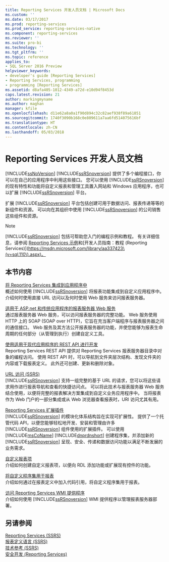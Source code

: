 ```yaml
---
title: Reporting Services 开发人员文档 | Microsoft Docs
ms.custom: ''
ms.date: 03/17/2017
ms.prod: reporting-services
ms.prod_service: reporting-services-native
ms.component: reporting-services
ms.reviewer: ''
ms.suite: pro-bi
ms.technology: ''
ms.tgt_pltfrm: ''
ms.topic: reference
applies_to:
- SQL Server 2016 Preview
helpviewer_keywords:
- developer's guide [Reporting Services]
- Reporting Services, programming
- programming [Reporting Services]
ms.assetid: d8afa405-1012-4349-a72d-e10d94f8453d
caps.latest.revision: 21
author: markingmyname
ms.author: maghan
manager: kfile
ms.openlocfilehash: d11e62a8a0a1f90d894c32c82aef938f89a61851
ms.sourcegitcommit: 1740f3090b168c0e809611a7aa6fd514075616bf
ms.translationtype: HT
ms.contentlocale: zh-CN
ms.lasthandoff: 05/03/2018
---
```

# <a name="reporting-services-developer-documentation"></a>Reporting Services 开发人员文档
  [!INCLUDE[ssNoVersion](../includes/ssnoversion-md.md)] [!INCLUDE[ssRSnoversion](../includes/ssrsnoversion-md.md)] 提供了多个编程接口，你可以在自己的应用程序中利用这些接口。 您可以使用 [!INCLUDE[ssRSnoversion](../includes/ssrsnoversion-md.md)] 的现有特性和功能将自定义报表和管理工具置入网站和 Windows 应用程序，也可以扩展 [!INCLUDE[ssRSnoversion](../includes/ssrsnoversion-md.md)] 平台。  
  
 扩展 [!INCLUDE[ssRSnoversion](../includes/ssrsnoversion-md.md)] 平台包括创建可用于数据访问、报表传递等等的新组件和资源。 可以向在其组织中使用 [!INCLUDE[ssRSnoversion](../includes/ssrsnoversion-md.md)] 的公司销售这些组件和资源。  
  
> [!NOTE]  
>  [!INCLUDE[ssRSnoversion](../includes/ssrsnoversion-md.md)] 包括可帮助您入门的编程示例和教程。 有关详细信息，请参阅 [Reporting Services 示例](https://msdn.microsoft.com/library/ms160954\(v=sql.110\).aspx)和[开发人员指南：教程 (Reporting Services)](https://msdn.microsoft.com/library/aa337423\(v=sql.110\).aspx)。  
  
## <a name="in-this-section"></a>本节内容  
 [将 Reporting Services 集成到应用程序中](../reporting-services/application-integration/integrating-reporting-services-into-applications.md)  
 概述如何使用 [!INCLUDE[ssRSnoversion](../includes/ssrsnoversion-md.md)] 将报表功能集成到自定义应用程序中。 介绍何时使用直接 URL 访问以及何时使用 Web 服务来访问报表服务器。  
  
 [适用于 ASP.net 和传统应用程序的报表服务器 Web 服务](../reporting-services/report-server-web-service/report-server-web-service.md)  
 通过报表服务器 Web 服务，可以访问报表服务器的完整功能。 Web 服务使用 HTTP 上的 SOAP (SOAP over HTTP)，它旨在充当客户端程序与报表服务器之间的通信接口。 Web 服务及其方法公开报表服务器的功能，并使您能够为报表生命周期的任何部分（从管理到执行）创建自定义工具。  
 
 [使用适用于现代应用程序的 REST API 进行开发](developer/rest-api.md)</br>
 Reporting Services REST API 提供对 Reporting Services 报表服务器目录中对象的编程访问。 使用 REST API 时，可以导航到文件夹层次结构、发现文件夹的内容或下载报表定义。 此外还可创建、更新和删除对象。

 [URL 访问 (SSRS)](../reporting-services/url-access-ssrs.md)  
 [!INCLUDE[ssRSnoversion](../includes/ssrsnoversion-md.md)] 支持一组完整的基于 URL 的请求，您可以将这些请求用作进行报表导航和查看的快捷访问点。 可以将此技术与报表服务器 Web 服务结合使用，以便将完整的报表解决方案集成到自定义业务应用程序中。 当将报表作为 Web 门户的一部分集成或从 Web 浏览器查看报表时，URl 访问尤其有用。  
  
 [Reporting Services 扩展插件](../reporting-services/extensions/reporting-services-extensions.md)  
 [!INCLUDE[ssRSnoversion](../includes/ssrsnoversion-md.md)] 的模块化体系结构旨在实现可扩展性。 提供了一个托管代码 API，以便您能够轻松地开发、安装和管理由许多 [!INCLUDE[ssRSnoversion](../includes/ssrsnoversion-md.md)] 组件使用的扩展插件。 可以使用 [!INCLUDE[msCoName](../includes/msconame-md.md)] [!INCLUDE[dnprdnshort](../includes/dnprdnshort-md.md)] 创建程序集，并添加新的 [!INCLUDE[ssRSnoversion](../includes/ssrsnoversion-md.md)] 呈现、安全、传递和数据访问功能以满足不断发展的业务需求。  
  
 [自定义报表项](../reporting-services/custom-report-items/custom-report-items.md)  
 介绍如何创建自定义报表项，以便向 RDL 添加功能或扩展现有控件的功能。  
  
 [将自定义程序集用于报表](../reporting-services/custom-assemblies/using-custom-assemblies-with-reports.md)  
 介绍如何通过在报表定义中加入代码引用，将自定义程序集用于报表。  
  
 [访问 Reporting Services WMI 提供程序](../reporting-services/tools/access-the-reporting-services-wmi-provider.md)  
 介绍如何使用 [!INCLUDE[ssRSnoversion](../includes/ssrsnoversion-md.md)] WMI 提供程序以管理报表服务器部署。  
  
## <a name="see-also"></a>另请参阅  
 [Reporting Services (SSRS)](../reporting-services/create-deploy-and-manage-mobile-and-paginated-reports.md)   
 [报表定义语言 (SSRS)](../reporting-services/reports/report-definition-language-ssrs.md)   
 [技术参考 (SSRS)](../reporting-services/technical-reference-ssrs.md)   
 [安全开发 (Reporting Services)](../reporting-services/extensions/secure-development/secure-development-reporting-services.md)  
  
  
